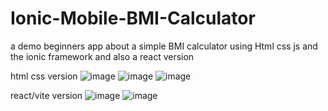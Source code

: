 # Ionic-Mobile-BMI-Calculator
a demo beginners app about a simple BMI calculator using Html css js and the ionic framework
and also a react version 

html css version
![image](https://github.com/user-attachments/assets/043e40a1-f7dd-4286-b83d-fd5b1fb6cba6)
![image](https://github.com/user-attachments/assets/428f741a-2efb-4579-8440-d6c21feee4be)
![image](https://github.com/user-attachments/assets/9a951e9c-c652-4b84-bd4a-225ac0044dc1)

react/vite version
![image](https://github.com/user-attachments/assets/d6e8f859-28bd-4b99-a52d-8fa9fe8002ef)
![image](https://github.com/user-attachments/assets/300e6fba-af0d-4926-a8aa-9a74fc8f3a24)

